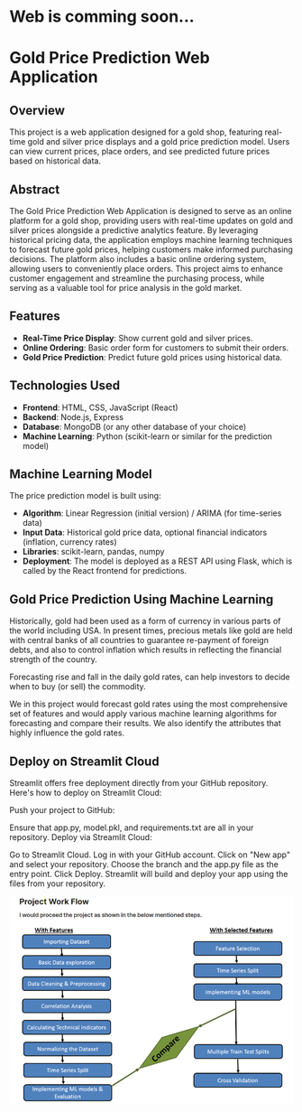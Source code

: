 # Web is comming soon...
# Gold Price Prediction Web Application

## Overview
This project is a web application designed for a gold shop, featuring real-time gold and silver price displays and a gold price prediction model. Users can view current prices, place orders, and see predicted future prices based on historical data.

## Abstract

The Gold Price Prediction Web Application is designed to serve as an online platform for a gold shop, providing users with real-time updates on gold and silver prices alongside a predictive analytics feature. By leveraging historical pricing data, the application employs machine learning techniques to forecast future gold prices, helping customers make informed purchasing decisions. The platform also includes a basic online ordering system, allowing users to conveniently place orders. This project aims to enhance customer engagement and streamline the purchasing process, while serving as a valuable tool for price analysis in the gold market.


## Features
- **Real-Time Price Display**: Show current gold and silver prices.
- **Online Ordering**: Basic order form for customers to submit their orders.
- **Gold Price Prediction**: Predict future gold prices using historical data.

## Technologies Used
- **Frontend**: HTML, CSS, JavaScript (React)
- **Backend**: Node.js, Express
- **Database**: MongoDB (or any other database of your choice)
- **Machine Learning**: Python (scikit-learn or similar for the prediction model)

## Machine Learning Model
The price prediction model is built using:
- **Algorithm**: Linear Regression (initial version) / ARIMA (for time-series data)
- **Input Data**: Historical gold price data, optional financial indicators (inflation, currency rates)
- **Libraries**: scikit-learn, pandas, numpy
- **Deployment**: The model is deployed as a REST API using Flask, which is called by the React frontend for predictions.

## Gold Price Prediction Using Machine Learning
Historically, gold had been used as a form of currency in various parts of the world including USA. In present times, precious metals like gold are held with central banks of all countries to guarantee re-payment of foreign debts, and also to control inflation which results in reflecting the financial strength of the country.

Forecasting rise and fall in the daily gold rates, can help investors to decide when to buy (or sell) the commodity.

We in this project would forecast gold rates using the most comprehensive set of features and would apply various machine learning algorithms for forecasting and compare their results. We also identify the attributes that highly influence the gold rates.

## Deploy on Streamlit Cloud
Streamlit offers free deployment directly from your GitHub repository. Here's how to deploy on Streamlit Cloud:

Push your project to GitHub:

Ensure that app.py, model.pkl, and requirements.txt are all in your repository.
Deploy via Streamlit Cloud:

Go to Streamlit Cloud.
Log in with your GitHub account.
Click on "New app" and select your repository.
Choose the branch and the app.py file as the entry point.
Click Deploy.
Streamlit will build and deploy your app using the files from your repository.


![Alt text](https://github.com/Dashcloud-ML/Gold_Price_Pred/blob/main/Screenshot%202024-09-26%20233228.png)



